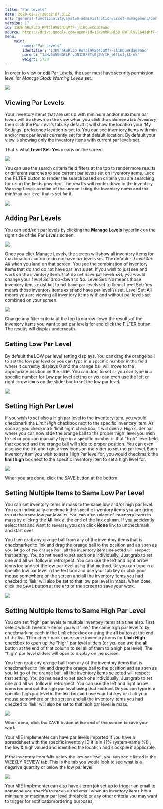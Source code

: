 ```yaml
---
title: "Par Levels"
date: 2020-02-27T20:32:07.311Z
url: "general-functionality/system-administration/asset-management/par-levels.html"
version: 17
id: 13k9nhRuRl5D_RWT3l9VE64JqMfF-jl1KQuvCda69nGo
source: https://drive.google.com/open?id=13k9nhRuRl5D_RWT3l9VE64JqMfF-jl1KQuvCda69nGo
menu:
    main:
        name: "Par Levels"
        identifier: "13k9nhRuRl5D_RWT3l9VE64JqMfF-jl1KQuvCda69nGo"
        parent: "1aHv0u59NGVLFrvGN1I8FETs0j2WrIH_elfLoJjkL-ek"
        weight: 5720
---
```

In order to view or edit Par Levels, the user must have security permission level for *Manage Stock Warning Levels* set.

![](../../../external_files/186c9b8300b1b35f614d1b9f3f43c354.png)

## Viewing Par Levels

Your inventory items that are set up with minimum and/or maximum par levels will be shown on the view when you click the sidemenu tab *Inventory*, then click the *Par Levels* tab. By default it will show the location your ‘My Settings' preference location is set to. You can see inventory items with min and/or max par levels currently set for that default location. By default your view is showing only the inventory items with current par levels set.

That is what **Level Set: Yes** means on the screen.

![](../../../external_files/d98611b46d31860709b0c91c91aaa594.png)

You can use the search criteria field filters at the top to render more results or different searches to see current par levels set on inventory items. Click the FILTER button to render the search based on criteria you are searching for using the fields provided. The results will render down in the Inventory Warning Levels section of the screen listing the Inventory name and the min/max par level that is set for it.

![](../../../external_files/7c3ccdb0f3f3fbf8f550225f74ca8724.png)

## Adding Par Levels

You can add/edit par levels by clicking the **Manage Levels** hyperlink on the right side of the Par Levels screen.

![](../../../external_files/a0be6aef49a76c6a933d23da92ef1388.png)

Once you click Manage Levels, the screen will show all inventory items for that location that do or do not have par levels set. The default is *Level Set: All* when you land on that screen. You see the combination of inventory items that do and do not have par levels set. If you wish to just see and work on the inventory items that do not have par levels set, you would change your *Level Set* drop-down to No. Level Set: No means those inventory items exist but to not have par levels set to them. Level Set: Yes means those inventory items exist and have par level(s) set. Level Set: All means you are viewing all inventory items with and without par levels set combined on your screen.

![](../../../external_files/419d082861719617b7e9c1c05dc063b0.png)

Change any filter criteria at the top to narrow down the results of the inventory items you want to set par levels for and click the FILTER button. The results will display underneath.

## Setting Low Par Level

By default the LOW par level setting displays. You can drag the orange ball to set the low par level or you can type in a specific number in the field where it currently displays 0 and the orange ball will move to the appropriate position on the slide. You can drag to set or you can type in a specific number for Low par level setting or you can even use the left or right arrow icons on the slider bar to set the low par level.

![](../../../external_files/8b666325f314fedd27454e73937031ef.png)

## Setting High Par Level

If you wish to set also a High par level to the inventory item, you would checkmark the *Limit High* checkbox next to the specific inventory item. As soon as you checkmark ‘limit high' checkbox, it will open a *High* slider bar where you can now slide the orange ball to the proper ‘high' level you wish to set or you can manually type in a specific number in that "high" level field that opened and the orange ball will slide to proper position. You can even also use the left and right arrow icons on the slider to set the par level. Each inventory item you wish to set a High Par level for, you would checkmark the **limit high** box next to the specific inventory item to set a high level for.

![](../../../external_files/11ed05dca234ea8b863b658d8066a704.png)

When you are done, click the SAVE button at the bottom.

## Setting Multiple Items to Same Low Par Level

You can set inventory items in mass to the same low and/or high par level. You can individually checkmark the specific inventory items you are going to set the same low par level to. You can also select *all* inventory items in mass by clicking the **All** link at the end of the link column. If you accidently select that and want to reverse, you can click **None** link to uncheckmark and start over.

You then grab any orange ball from any of the inventory items that is checkmarked to link and drag the orange ball to the position and as soon as you let go of the orange ball, all the inventory items selected will respect that setting. You do not need to set each one individually. Just grab to set one and all will follow in retrospect. You can use the left and right arrow icons too and set the low par level using that method. Or you can type in a specific low par level in the text box and use your tab key or click your mouse somewhere on the screen and all the inventory items you had checked to ‘link' will also be set to that low par level in mass. When done, click the SAVE button at the end of the screen to save your work.

![](../../../external_files/c5e821465a63216a11c0effc80e13643.png)

## Setting Multiple Items to Same High Par Level

You can set ‘high' par levels to multiple inventory items at a time also. First select which Inventory items you will "link" the same high par level to by checkmarking each in the Link checkbox or using the **all** button at the end of the list. Then checkmark those same inventory items for **Limit High** checkbox to open up the "high" par level sliders (or you can use the **all** button at the end of that column to set all of them to a high par level). The "high" par level sliders will open to display on the screen.

You then grab any orange ball from any of the inventory items that is checkmarked to link and drag the orange ball to the position and as soon as you let go of the orange ball, all the inventory items selected will respect that setting. You do not need to set each one individually. Just grab to set one and all will follow in retrospect. You can use the left and right arrow icons too and set the high par level using that method. Or you can type in a specific high par level in the text box and use your tab key or click your mouse somewhere on the screen and all the inventory items you had checked to ‘link' will also be set to that high par level in mass.

![](../../../external_files/e8a47d89eba1fb76281fba213293091e.png)

When done, click the SAVE button at the end of the screen to save your work.

Your MIE Implementer can have par levels imported if you have a spreadsheet with the specific Inventory ID it is in {{% system-name %}} , the low & high valued and identified the location and stockpile if applicable.

If the inventory item falls below the low par level, you can see it listed in the WEEKLY REVIEW tab. This is the tab you would look to see what is a negative quantity or below the low par level.

![](../../../external_files/a3ce3b67f11fca48055ce816f2cb8c4c.png)

Your MIE Implementer can also have a cron job set up to trigger an email to someone you specify to receive and email when an inventory items hits a minimum or maximum par level threshold or any other criteria you may want to trigger for notification/ordering purposes.

